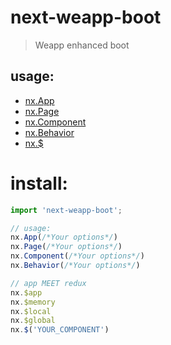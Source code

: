 # next-weapp-boot
> Weapp enhanced boot

## usage:
- [nx.App](./docs/app.md)
- [nx.Page](./docs/page.md)
- [nx.Component](./docs/component.md)
- [nx.Behavior](./docs/behavior.md)
- [nx.$](./docs/selector.md)


# install:
```js
import 'next-weapp-boot';

// usage:
nx.App(/*Your options*/)
nx.Page(/*Your options*/)
nx.Component(/*Your options*/)
nx.Behavior(/*Your options*/)

// app MEET redux
nx.$app
nx.$memory
nx.$local
nx.$global
nx.$('YOUR_COMPONENT')
```
